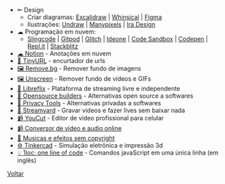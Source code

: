 - ✏ Design
  - Criar diagramas: [Excalidraw](https://excalidraw.com) | [Whinsical](https://whimsical.com) | [Figma](https://www.figma.com)
  - Ilustrações: [Undraw](https://undraw.co/illustrations) | [Manypixels](https://www.manypixels.co/gallery) | [Ira Design](https://www.manypixels.co/gallery)
- ☁ Programação em nuvem:
  - [Slingcode](https://slingcode.net)  | [Gitpod](https://gitpod.io)  | [Glitch](https://glitch.com) | [Ideone](https://ideone.com) | [Code Sandbox](https://codesandbox.io) | [Codepen](https://codepen.io) | [Repl.it](https://repl.it) | [Stackblitz](https://stackblitz.com)
- [☁ Notion](https://www.notion.so) - Anotações em nuvem
- [🔗 TinyURL](https://tinyurl.com) - encurtador de urls
- [🖼 Remove.bg](https://www.remove.bg) - Remover fundo de imagens
- [🖼 Unscreen](https://www.unscreen.com) - Remover fundo de vídeos e GIFs
- [👥 Libreflix](https://libreflix.org) - Plataforma de streaming livre e independente
- [👥 Opensource builders](https://opensource.builders) - Alternativas open source a softwares
- [👥 Privacy Tools](https://www.privacytools.io) - Alternativas privadas a softwares
- [🦆 Streamyard](https://streamyard.com) - Gravar videos e fazer lives sem baixar nada
- [📹 YouCut](https://play.google.com/store/apps/details?id=com.camerasideas.trimmer) - Editor de video profissional para celular
- [📹 Conversor de video e audio online](https://convert-video-online.com/pt)
- [🎵 Musicas e efeitos sem copyright](https://www.youtube.com/channel/UCZVzgqp-fRUgyvRAmlm9IxA)
- [⚙ Tinkercad](https://www.tinkercad.com) - Simulação eletrônica e impressão 3d
- [💡 1loc: one line of code](https://1loc.dev) - Comandos javaScript em uma única linha (em inglês)

[Voltar](../README.md)
